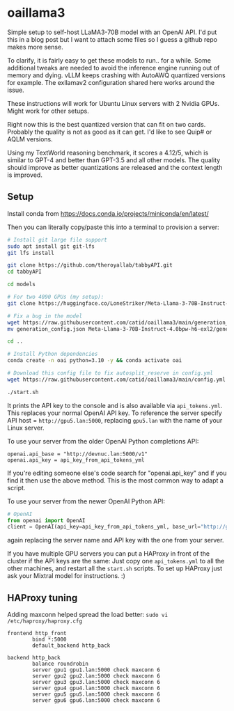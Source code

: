 # oaillama3

Simple setup to self-host LLaMA3-70B model with an OpenAI API.  I'd put this in a blog post but I want to attach some files so I guess a github repo makes more sense.

To clarify, it is fairly easy to get these models to run.. for a while.  Some additional tweaks are needed to avoid the inference engine running out of memory and dying.  vLLM keeps crashing with AutoAWQ quantized versions for example.  The exllamav2 configuration shared here works around the issue.

These instructions will work for Ubuntu Linux servers with 2 Nvidia GPUs.  Might work for other setups.

Right now this is the best quantized version that can fit on two cards.  Probably the quality is not as good as it can get.  I'd like to see Quip# or AQLM versions.

Using my TextWorld reasoning benchmark, it scores a 4.12/5, which is similar to GPT-4 and better than GPT-3.5 and all other models.  The quality should improve as better quantizations are released and the context length is improved.

## Setup

Install conda from https://docs.conda.io/projects/miniconda/en/latest/

Then you can literally copy/paste this into a terminal to provision a server:

```bash
# Install git large file support
sudo apt install git git-lfs
git lfs install

git clone https://github.com/theroyallab/tabbyAPI.git
cd tabbyAPI

cd models

# For two 4090 GPUs (my setup):
git clone https://huggingface.co/LoneStriker/Meta-Llama-3-70B-Instruct-4.0bpw-h6-exl2

# Fix a bug in the model
wget https://raw.githubusercontent.com/catid/oaillama3/main/generation_config.json
mv generation_config.json Meta-Llama-3-70B-Instruct-4.0bpw-h6-exl2/generation_config.json

cd ..

# Install Python dependencies
conda create -n oai python=3.10 -y && conda activate oai

# Download this config file to fix autosplit_reserve in config.yml
wget https://raw.githubusercontent.com/catid/oaillama3/main/config.yml

./start.sh
```

It prints the API key to the console and is also available via `api_tokens.yml`.  This replaces your normal OpenAI API key.  To reference the server specify API host = `http://gpu5.lan:5000`, replacing `gpu5.lan` with the name of your Linux server.

To use your server from the older OpenAI Python completions API:

```
openai.api_base = "http://devnuc.lan:5000/v1"
openai.api_key = api_key_from_api_tokens_yml
```

If you're editing someone else's code search for "openai.api_key" and if you find it then use the above method.  This is the most common way to adapt a script.

To use your server from the newer OpenAI Python API:

```python
# OpenAI
from openai import OpenAI
client = OpenAI(api_key=api_key_from_api_tokens_yml, base_url="http://gpu5.lan:5000/v1")
```

again replacing the server name and API key with the one from your server.

If you have multiple GPU servers you can put a HAProxy in front of the cluster if the API keys are the same: Just copy one `api_tokens.yml` to all the other machines, and restart all the `start.sh` scripts.  To set up HAProxy just ask your Mixtral model for instructions. :)


## HAProxy tuning

Adding maxconn helped spread the load better: `sudo vi /etc/haproxy/haproxy.cfg`

```
frontend http_front
        bind *:5000
        default_backend http_back

backend http_back
        balance roundrobin
        server gpu1 gpu1.lan:5000 check maxconn 6
        server gpu2 gpu2.lan:5000 check maxconn 6
        server gpu3 gpu3.lan:5000 check maxconn 6
        server gpu4 gpu4.lan:5000 check maxconn 6
        server gpu5 gpu5.lan:5000 check maxconn 6
        server gpu6 gpu6.lan:5000 check maxconn 6
```

